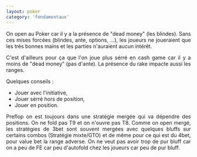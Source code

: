 ```yaml
---
layout: poker
category: 'fondamentaux'
---
```


<p style="text-align: justify;">
On open au Poker car il y a la présence de "dead money" (les blindes). Sans ces mises forcées (blindes, ante, options, ...), les joueurs ne joueraient que les très bonnes mains et les parties n'auraient aucun intérêt.
</p>

<p style="text-align: justify;">
C'est d'ailleurs pour ça que l'on joue plus sérré en cash game car il y a moins de "dead money" (pas d'ante). La présence du rake impacte aussi les ranges.
</p>

<p>
Quelques conseils :
</p>

<ul>
  <li>Jouer avec l'initiative,</li>
  <li>Jouer sérré hors de position,</li>
  <li>Jouer en position.</li>
</ul>

<p style="text-align: justify;">
Preflop on est toujours dans une stratégie mergée qui va dépendre des positions. On ne fold pas T9 et on n'ouvre pas T8. Comme on open mergé, les stratégies de 3bet sont souvent mergées avec quelques bluffs sur certains combos (Stratégie mixte/GTO) et de même pour ce qui est du 4bet, pour value bet la range adverse. On ne veut pas avoir trop de pur bluff car on a peu de FE car peu d'autofold chez les joueurs car peu de pur bluff.
</p>
